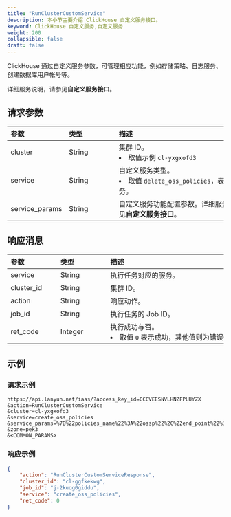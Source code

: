 ```yaml
---
title: "RunClusterCustomService"
description: 本小节主要介绍 ClickHouse 自定义服务接口。 
keyword: ClickHouse 自定义服务,自定义服务
weight: 200
collapsible: false
draft: false
---
```


ClickHouse 通过自定义服务参数，可管理相应功能，例如存储策略、日志服务、创建数据库用户帐号等。

详细服务说明，请参见**自定义服务接口**。

## 请求参数

|<span style="display:inline-block;width:100px">参数</span> |<span style="display:inline-block;width:100px">类型</span>|<span style="display:inline-block;width:380px">描述</span>|<span style="display:inline-block;width:100px">是否必选</span>|
| :--- | :--- | :--- | :--- |
| cluster        | String | 集群 ID。<li>取值示例 `cl-yxgxofd3`  | Yes      |
| service        | String | 自定义服务类型。<li>取值 `delete_oss_policies`，表示删除存储策略服务。 | Yes      |
| service_params | String | 自定义服务功能配置参数。详细服务参数说明，请参见**自定义服务接口**。 | Yes |

## 响应消息

|<span style="display:inline-block;width:100px">参数</span> |<span style="display:inline-block;width:100px">类型</span>|<span style="display:inline-block;width:380px">描述</span>|
| :--- | :--- | :--- | 
| service    | String  | 执行任务对应的服务。                           |
| cluster_id | String  | 集群 ID。                                      |
| action     | String  | 响应动作。                                     |
| job_id     | String  | 执行任务的 Job ID。                            |
| ret_code   | Integer | 执行成功与否。<li>取值 `0` 表示成功，其他值则为错误代码。 |

## 示例

### 请求示例

```url
https://api.lanyun.net/iaas/?access_key_id=CCCVEESNVLHNZFPLUYZX
&action=RunClusterCustomService
&cluster=cl-yxgxofd3
&service=create_oss_policies
&service_params=%7B%22policies_name%22%3A%22ossp%22%2C%22end_point%22%3A%22https%3A%2F%2Fs3.pek3b.qingcloud.com%2Fqingstor%bucketname%2Fpath%2F%22%2C%22key_secret%22%3A%22e1O5aUrS8FhgSwjanP%22%2C%22key_id%22%3A%22TEM%22%7D
&zone=pek3
&<COMMON_PARAMS>
```

### 响应示例

```json
{
    "action": "RunClusterCustomServiceResponse",
    "cluster_id": "cl-ggfkekwg",
    "job_id": "j-2kuqg0giddu",
    "service": "create_oss_policies",
    "ret_code": 0
}
```
